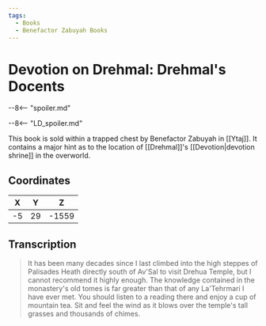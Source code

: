```yaml
---
tags:
  - Books
  - Benefactor Zabuyah Books
---
```

# Devotion on Drehmal: Drehmal's Docents

--8<-- "spoiler.md"

--8<-- "LD_spoiler.md"

This book is sold within a trapped chest by Benefactor Zabuyah in [[Ytaj]]. It contains a major hint as to the location of [[Drehmal]]'s [[Devotion|devotion shrine]] in the overworld.

## Coordinates
| **X** | **Y** | **Z**  |
| :---: | :---: | :----: |
| -5  |  29  | -1559 |

## Transcription
> It has been many decades since I last climbed into the high steppes of Palisades Heath directly south of Av'Sal to visit Drehua Temple, but I cannot recommend it highly enough. The knowledge contained in the monastery's old tomes is far greater than that of any La'Tehrmari I have ever met. You should listen to a reading there and enjoy a cup of mountain tea. Sit and feel the wind as it blows over the temple's tall grasses and thousands of chimes.
